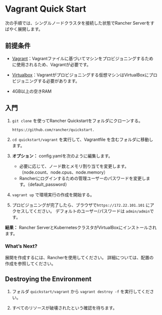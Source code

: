 # Vagrant Quick Start

次の手順では、シングルノードクラスタを接続した状態でRancher Serverをすばやく展開します。

## 前提条件
- [Vagrant](https://www.vagrantup.com/)：Vagrantファイルに基づいてマシンをプロビジョニングするために使用されるため、Vagrantが必要です。

- [Virtualbox](https://www.virtualbox.org/)：Vagrantがプロビジョニングする仮想マシンはVirtualBoxにプロビジョニングする必要があります。

- 4GB以上の空きRAM

## 入門

1. `git clone` を使ってRancher Quickstartをフォルダにクローンする。

    ```
    https://github.com/rancher/quickstart.
    ```

1. `cd quickstart/vagrant` を実行して、Vagrantfile を含むフォルダに移動します。

1. **オプション：** config.yamlを次のように編集します。
    - 必要に応じて、ノード数とメモリ割り当てを変更します。（node.count、node.cpus、node.memory）
    - Rancherにログインするための管理ユーザーのパスワードを変更します。（default_password）

1. `vagrant up` で環境実行の作成を開始する。

1. プロビジョニングが完了したら、ブラウザで`https://172.22.101.101` にアクセスしてください。
デフォルトのユーザー/パスワードは `admin/admin`です。

**結果：** Rancher ServerとKubernetesクラスタがVirtualBoxにインストールされます。

### What’s Next?

展開を作成するには、Rancherを使用してください。 
詳細については、配置の作成を参照してください。

## Destroying the Environment

1. フォルダ `quickstart/vagrant` から `vagrant destroy -f` を実行してください。

1. すべてのリソースが破壊されたという確認を待ちます。

